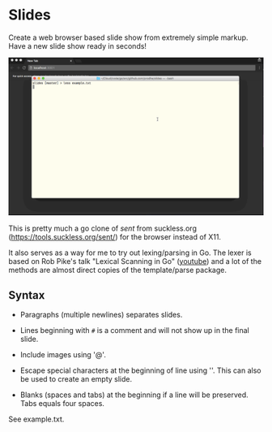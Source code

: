 # Slides

Create a web browser based slide show from extremely simple markup. Have a new slide show ready in seconds!

![Slides](./slides.gif)

This is pretty much a go clone of *sent* from suckless.org (https://tools.suckless.org/sent/) for the browser instead of X11.

It also serves as a way for me to try out lexing/parsing in Go. The lexer is based on Rob Pike's talk "Lexical Scanning in Go" ([youtube](https://www.youtube.com/watch?v=HxaD_trXwRE)) and a lot of the methods are almost direct copies of the template/parse package.

## Syntax

- Paragraphs (multiple newlines) separates slides.

- Lines beginning with `#` is a comment and will not show up in the final slide.

- Include images using '@'.

- Escape special characters at the beginning of line using '\'. This can also be used to create an empty slide.

- Blanks (spaces and tabs) at the beginning if a line will be preserved. Tabs equals four spaces.

See example.txt.
